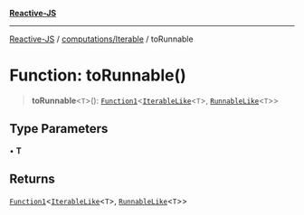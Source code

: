 [**Reactive-JS**](../../../README.md)

***

[Reactive-JS](../../../README.md) / [computations/Iterable](../README.md) / toRunnable

# Function: toRunnable()

> **toRunnable**\<`T`\>(): [`Function1`](../../../functions/type-aliases/Function1.md)\<[`IterableLike`](../../interfaces/IterableLike.md)\<`T`\>, [`RunnableLike`](../../interfaces/RunnableLike.md)\<`T`\>\>

## Type Parameters

• **T**

## Returns

[`Function1`](../../../functions/type-aliases/Function1.md)\<[`IterableLike`](../../interfaces/IterableLike.md)\<`T`\>, [`RunnableLike`](../../interfaces/RunnableLike.md)\<`T`\>\>
